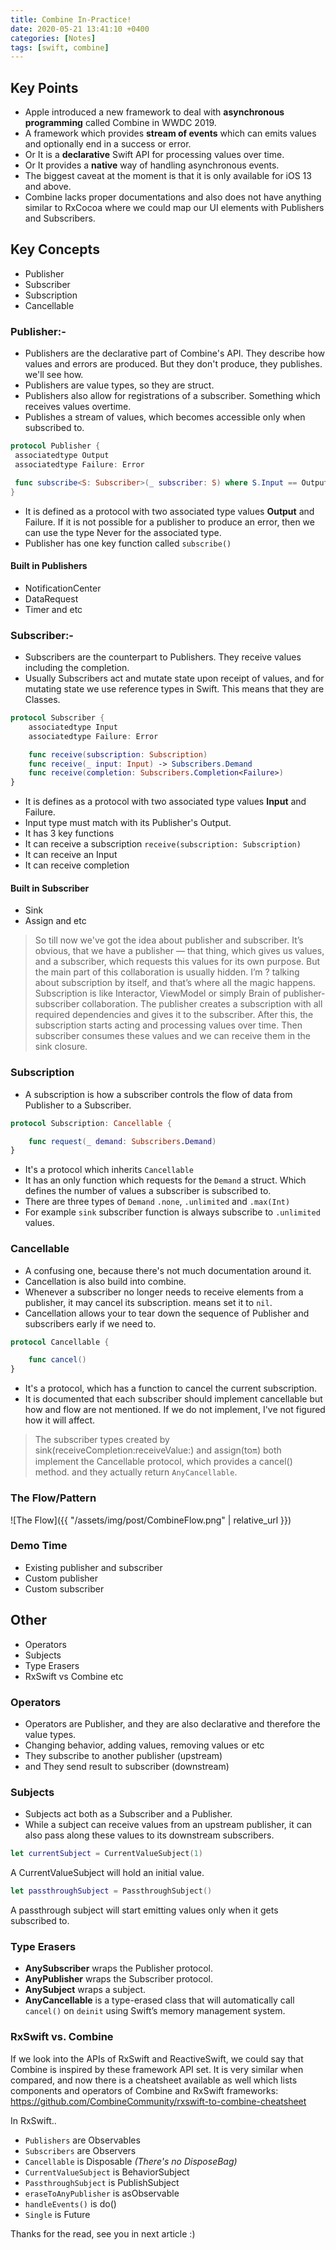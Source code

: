 ```yaml
---
title: Combine In-Practice!
date: 2020-05-21 13:41:10 +0400
categories: [Notes]
tags: [swift, combine]
---
```


## Key Points
- Apple introduced a new framework to deal with **asynchronous programming** called Combine in WWDC 2019.
- A framework which provides **stream of events** which can emits values and optionally end in a success or error.
- Or It is a **declarative** Swift API for processing values over time.
- Or It provides a **native** way of handling asynchronous events.
- The biggest caveat at the moment is that it is only available for iOS 13 and above.
- Combine lacks proper documentations and also does not have anything similar to RxCocoa where we could map our UI elements with Publishers and Subscribers.

## Key Concepts

- Publisher
- Subscriber
- Subscription
- Cancellable

### Publisher:-

- Publishers are the declarative part of Combine's API. They describe how values and errors are produced. But they don't produce, they publishes. we'll see how.
- Publishers are value types, so they are struct. 
- Publishers also allow for registrations of a subscriber. Something which receives values overtime.
- Publishes a stream of values, which becomes accessible only when subscribed to.

```swift
protocol Publisher {
 associatedtype Output
 associatedtype Failure: Error

 func subscribe<S: Subscriber>(_ subscriber: S) where S.Input == Output, S.Failure == Failure
}
```

- It is defined as a protocol with two associated type values **Output** and Failure. If it is not possible for a publisher to produce an error, then we can use the type Never for the associated type.
- Publisher has one key function called `subscribe()`

#### Built in Publishers

- NotificationCenter
- DataRequest
- Timer and etc

### Subscriber:-

- Subscribers are the counterpart to Publishers. They receive values including the completion.
- Usually Subscribers act and mutate state upon receipt of values, and for mutating state we use reference types in Swift. This means that they are Classes.

```swift
protocol Subscriber {
	associatedtype Input
 	associatedtype Failure: Error

	func receive(subscription: Subscription)
	func receive(_ input: Input) -> Subscribers.Demand
	func receive(completion: Subscribers.Completion<Failure>)
}
```

- It is defines as a protocol with two associated type values **Input** and Failure.
- Input type must match with its Publisher's Output.
- It has 3 key functions
- It can receive a subscription `receive(subscription: Subscription)`
- It can receive an Input
- It can receive completion

#### Built in Subscriber

- Sink
- Assign and etc

> So till now we've got the idea about publisher and subscriber. It’s obvious, that we have a publisher — that thing, which gives us values, and a subscriber, which requests this values for its own purpose. But the main part of this collaboration is usually hidden. I’m ? talking about subscription by itself, and that’s where all the magic happens. 
> Subscription is like Interactor, ViewModel or simply Brain of publisher-subscriber collaboration. The publisher creates a subscription with all required dependencies and gives it to the subscriber. After this, the subscription starts acting and processing values over time. Then subscriber consumes these values and we can receive them in the sink closure.

### Subscription

- A subscription is how a subscriber controls the flow of data from Publisher to a Subscriber.

```swift
protocol Subscription: Cancellable {

    func request(_ demand: Subscribers.Demand)
}
```

- It's a protocol which inherits `Cancellable`
- It has an only function which requests for the `Demand` a struct. Which defines the number of values a subscriber is subscribed to.
- There are three types of `Demand` `.none`, `.unlimited` and `.max(Int)`
- For example `sink` subscriber function is always subscribe to `.unlimited` values.

### Cancellable

- A confusing one, because there's not much documentation around it.
- Cancellation is also build into combine.
- Whenever a subscriber no longer needs to receive elements from a publisher, it may cancel its subscription. means set it to `nil`.
- Cancellation allows your to tear down the sequence of Publisher and subscribers early if we need to.

```swift
protocol Cancellable {

    func cancel()
}
```

- It's a protocol, which has a function to cancel the current subscription.
- It is documented that each subscriber should implement cancellable but how and flow are not mentioned. If we do not implement, I've not figured how it will affect.

> The subscriber types created by sink(receiveCompletion:receiveValue:) and assign(to:on:) both implement the Cancellable protocol, which provides a cancel() method. and they actually return `AnyCancellable`.

### The Flow/Pattern

![The Flow]({{ "/assets/img/post/CombineFlow.png" | relative_url }})

### Demo Time

- Existing publisher and subscriber
- Custom publisher
- Custom subscriber

## Other

- Operators
- Subjects
- Type Erasers
- RxSwift vs Combine etc

### Operators

- Operators are Publisher, and they are also declarative and therefore the value types.
- Changing behavior, adding values, removing values or etc
- They subscribe to another publisher (upstream)
- and They send result to subscriber (downstream)

### Subjects

- Subjects act both as a Subscriber and a Publisher.
- While a subject can receive values from an upstream publisher, it can also pass along these values to its downstream subscribers.

```swift
let currentSubject = CurrentValueSubject(1)
```

A CurrentValueSubject will hold an initial value.

```swift
let passthroughSubject = PassthroughSubject()
```

A passthrough subject will start emitting values only when it gets subscribed to.

### Type Erasers

- **AnySubscriber** wraps the Publisher protocol.
- **AnyPublisher** wraps the Subscriber protocol.
- **AnySubject** wraps a subject.
- **AnyCancellable** is a type-erased class that will automatically call `cancel()` on `deinit` using Swift’s memory management system.

### RxSwift vs. Combine

If we look into the APIs of RxSwift and ReactiveSwift, we could say that Combine is inspired by these framework API set. It is very similar when compared, and now there is a cheatsheet available as well which lists components and operators of Combine and RxSwift frameworks:
https://github.com/CombineCommunity/rxswift-to-combine-cheatsheet

In RxSwift..

- `Publishers` are Observables
- `Subscribers` are Observers
- `Cancellable` is Disposable _(There's no DisposeBag)_
- `CurrentValueSubject` is BehaviorSubject
- `PassthroughSubject` is PublishSubject
- `eraseToAnyPublisher` is asObservable
- `handleEvents()` is do()
- `Single` is Future

Thanks for the read, see you in next article :)

